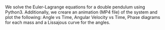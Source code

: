 We solve the Euler-Lagrange equations for a double pendulum using Python3.
Additionally, we creare an animation (MP4 file) of the system and plot the following: Angle vs Time, Angular Velocity vs Time, Phase diagrams for each mass and a Lissajous curve for the angles.
